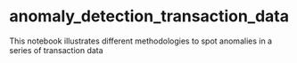 # anomaly_detection_transaction_data
This notebook illustrates different methodologies to spot anomalies in a series of transaction data

